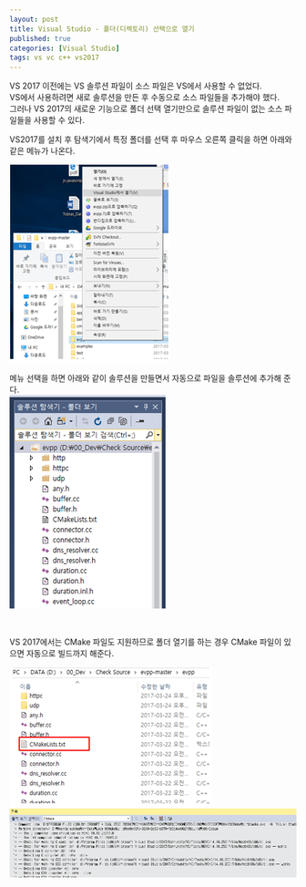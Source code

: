 ```yaml
---
layout: post
title: Visual Studio - 폴더(디렉토리) 선택으로 열기
published: true
categories: [Visual Studio]
tags: vs vc c++ vs2017
---
```

VS 2017 이전에는 VS 솔루션 파일이 소스 파일은 VS에서 사용할 수 없었다.  
VS에서 사용하려면 새로 솔루션을 만든 후 수동으로 소스 파일들을 추가해야 했다.  
그러나 VS 2017의 새로운 기능으로 폴더 선택 열기만으로 솔루션 파일이 없는 소스 파일들을 사용할 수 있다.    
  
VS2017를 설치 후 탐색기에서 특정 폴더를 선택 후 마우스 오른쪽 클릭을 하면 아래와 같은 메뉴가 나온다.  
 
![](/images/vs_0005.PNG)  
   
메뉴 선택을 하면 아래와 같이 솔루션을 만들면서 자동으로 파일을 솔루션에 추가해 준다.     
![](/images/vs_0006.PNG)     
    
<br>  
      
VS 2017에서는 CMake 파일도 지원하므로 폴더 열기를 하는 경우 CMake 파일이 있으면 자동으로 빌드까지 해준다.  
  
![](/images/vs_0007.PNG)  
![](/images/vs_0008.PNG)  
  
